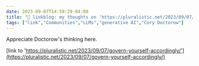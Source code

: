 ---date: 2023-09-07T14:59:29-04:00title: "🔗 linkblog: my thoughts on 'https://pluralistic.net/2023/09/07/govern-yourself-accordingly/'"tags: ["link","Communities","LLMs","generative AI","Cory Doctorow"]---Appreciate Doctorow's thinking here.   [link to 'https://pluralistic.net/2023/09/07/govern-yourself-accordingly/'](https://pluralistic.net/2023/09/07/govern-yourself-accordingly/)